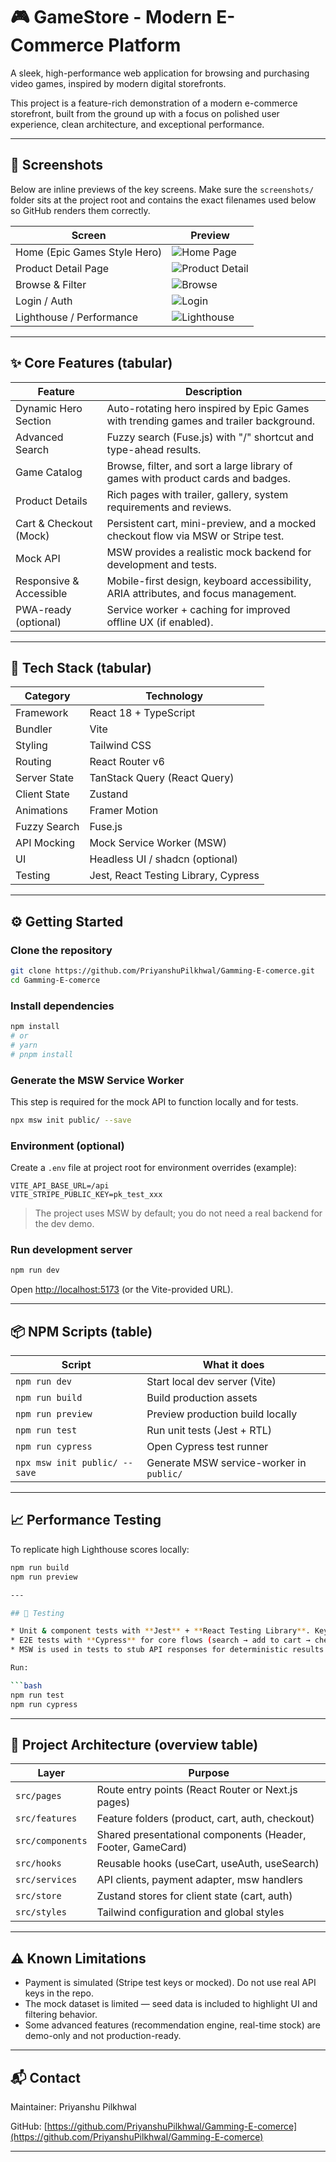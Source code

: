 # 🎮 GameStore - Modern E-Commerce Platform

A sleek, high-performance web application for browsing and purchasing video games, inspired by modern digital storefronts.

This project is a feature-rich demonstration of a modern e-commerce storefront, built from the ground up with a focus on polished user experience, clean architecture, and exceptional performance.

---

## 📸 Screenshots

Below are inline previews of the key screens. Make sure the `screenshots/` folder sits at the project root and contains the exact filenames used below so GitHub renders them correctly.

| Screen                       | Preview                                     |
| ---------------------------- | ------------------------------------------- |
| Home (Epic Games Style Hero) | ![Home Page](./screenshots/home.jpg.png)    |
| Product Detail Page          | ![Product Detail](./screenshots/detail.jpg) |
| Browse & Filter              | ![Browse](./screenshots/browse.jpg)         |
| Login / Auth                 | ![Login](./screenshots/login.png)           |
| Lighthouse / Performance     | ![Lighthouse](./screenshots/lighthouse.png) |



---

## ✨ Core Features (tabular)

| Feature                 | Description                                                                           |
| ----------------------- | ------------------------------------------------------------------------------------- |
| Dynamic Hero Section    | Auto-rotating hero inspired by Epic Games with trending games and trailer background. |
| Advanced Search         | Fuzzy search (Fuse.js) with "/" shortcut and type-ahead results.                      |
| Game Catalog            | Browse, filter, and sort a large library of games with product cards and badges.      |
| Product Details         | Rich pages with trailer, gallery, system requirements and reviews.                    |
| Cart & Checkout (Mock)  | Persistent cart, mini-preview, and a mocked checkout flow via MSW or Stripe test.     |
| Mock API                | MSW provides a realistic mock backend for development and tests.                      |
| Responsive & Accessible | Mobile-first design, keyboard accessibility, ARIA attributes, and focus management.   |
| PWA-ready (optional)    | Service worker + caching for improved offline UX (if enabled).                        |

---

## 🚀 Tech Stack (tabular)

| Category     | Technology                           |
| ------------ | ------------------------------------ |
| Framework    | React 18 + TypeScript                |
| Bundler      | Vite                                 |
| Styling      | Tailwind CSS                         |
| Routing      | React Router v6                      |
| Server State | TanStack Query (React Query)         |
| Client State | Zustand                              |
| Animations   | Framer Motion                        |
| Fuzzy Search | Fuse.js                              |
| API Mocking  | Mock Service Worker (MSW)            |
| UI           | Headless UI / shadcn (optional)      |
| Testing      | Jest, React Testing Library, Cypress |

---

## ⚙️ Getting Started

### Clone the repository

```bash
git clone https://github.com/PriyanshuPilkhwal/Gamming-E-comerce.git
cd Gamming-E-comerce
```

### Install dependencies

```bash
npm install
# or
# yarn
# pnpm install
```

### Generate the MSW Service Worker

This step is required for the mock API to function locally and for tests.

```bash
npx msw init public/ --save
```

### Environment (optional)

Create a `.env` file at project root for environment overrides (example):

```env
VITE_API_BASE_URL=/api
VITE_STRIPE_PUBLIC_KEY=pk_test_xxx
```

> The project uses MSW by default; you do not need a real backend for the dev demo.

### Run development server

```bash
npm run dev
```

Open [http://localhost:5173](http://localhost:5173) (or the Vite-provided URL).

---

## 📦 NPM Scripts (table)

| Script                        | What it does                             |
| ----------------------------- | ---------------------------------------- |
| `npm run dev`                 | Start local dev server (Vite)            |
| `npm run build`               | Build production assets                  |
| `npm run preview`             | Preview production build locally         |
| `npm run test`                | Run unit tests (Jest + RTL)              |
| `npm run cypress`             | Open Cypress test runner                 |
| `npx msw init public/ --save` | Generate MSW service-worker in `public/` |

---

## 📈 Performance Testing

To replicate high Lighthouse scores locally:

```bash
npm run build
npm run preview

---

## 🧪 Testing

* Unit & component tests with **Jest** + **React Testing Library**. Key logic (cart, price calculations, filtering) is covered.
* E2E tests with **Cypress** for core flows (search → add to cart → checkout → order confirmation).
* MSW is used in tests to stub API responses for deterministic results.

Run:

```bash
npm run test
npm run cypress
```

---

## 🧭 Project Architecture (overview table)

| Layer            | Purpose                                                     |
| ---------------- | ----------------------------------------------------------- |
| `src/pages`      | Route entry points (React Router or Next.js pages)          |
| `src/features`   | Feature folders (product, cart, auth, checkout)             |
| `src/components` | Shared presentational components (Header, Footer, GameCard) |
| `src/hooks`      | Reusable hooks (useCart, useAuth, useSearch)                |
| `src/services`   | API clients, payment adapter, msw handlers                  |
| `src/store`      | Zustand stores for client state (cart, auth)                |
| `src/styles`     | Tailwind configuration and global styles                    |

---


## ⚠️ Known Limitations

* Payment is simulated (Stripe test keys or mocked). Do not use real API keys in the repo.
* The mock dataset is limited — seed data is included to highlight UI and filtering behavior.
* Some advanced features (recommendation engine, real-time stock) are demo-only and not production-ready.

---

## 📬 Contact

Maintainer: Priyanshu Pilkhwal

GitHub: [https://github.com/PriyanshuPilkhwal/Gamming-E-comerce](https://github.com/PriyanshuPilkhwal/Gamming-E-comerce)

---



